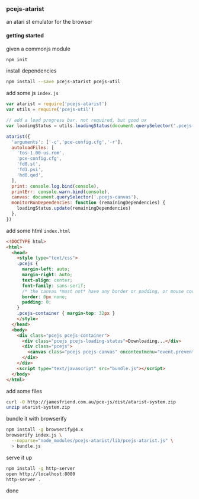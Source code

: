 ### pcejs-atarist
an atari st emulator for the browser

#### getting started
given a commonjs module
```bash
npm init
```
install dependencies
```bash
npm install --save pcejs-atarist pcejs-util
```

add some js `index.js`
```js
var atarist = require('pcejs-atarist')
var utils = require('pcejs-util')

// add a load progress bar. not required, but good ux
var loadingStatus = utils.loadingStatus(document.querySelector('.pcejs-loading-status'))

atarist({
  'arguments': ['-c','pce-config.cfg','-r'],
  autoloadFiles: [
    'tos-1.00-us.rom',
    'pce-config.cfg',
    'fd0.st',
    'fd1.psi',
    'hd0.qed',
  ],
  print: console.log.bind(console),
  printErr: console.warn.bind(console),
  canvas: document.querySelector('.pcejs-canvas'),
  monitorRunDependencies: function (remainingDependencies) {
    loadingStatus.update(remainingDependencies)
  },
})
```

add some html `index.html`
```html
<!DOCTYPE html>
<html>
  <head>
    <style type="text/css">
    .pcejs {
      margin-left: auto;
      margin-right: auto;
      text-align: center;
      font-family: sans-serif;
      /* the canvas *must not* have any border or padding, or mouse coords will be wrong */
      border: 0px none;
      padding: 0;
    }
    .pcejs-container { margin-top: 32px }
    </style>
  </head>
  <body>
    <div class="pcejs pcejs-container">
      <div class="pcejs pcejs-loading-status">Downloading...</div>
      <div class="pcejs">
        <canvas class="pcejs pcejs-canvas" oncontextmenu="event.preventDefault()"></canvas>
      </div>
    </div>
    <script type="text/javascript" src="bundle.js"></script>
  </body>
</html>
```

add some files
```bash
curl -O http://jamesfriend.com.au/pce-js/dist/atarist-system.zip
unzip atarist-system.zip
```

bundle it with browserify
```bash
npm install -g browserify@4.x
browserify index.js \
  --noparse="node_modules/pcejs-atarist/lib/pcejs-atarist.js" \
  > bundle.js
```

serve it up
```bash
npm install -g http-server
open http://localhost:8080
http-server .
```

done

